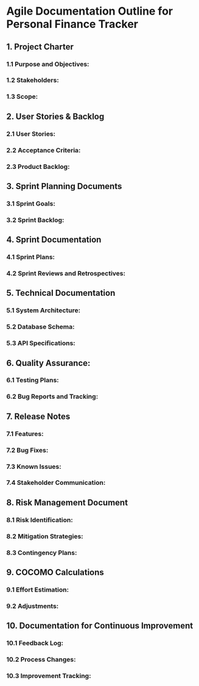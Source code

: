 # Agile Documentation Outline for Personal Finance Tracker

## 1. Project Charter
### 1.1 Purpose and Objectives:
### 1.2 Stakeholders: 
### 1.3 Scope:

## 2. User Stories & Backlog
### 2.1 User Stories:
### 2.2 Acceptance Criteria:
### 2.3 Product Backlog:

## 3. Sprint Planning Documents
### 3.1 Sprint Goals:
### 3.2 Sprint Backlog:

## 4. Sprint Documentation
### 4.1 Sprint Plans:
### 4.2 Sprint Reviews and Retrospectives:

## 5. Technical Documentation
### 5.1 System Architecture:
### 5.2 Database Schema:
### 5.3 API Specifications:

## 6. Quality Assurance:
### 6.1 Testing Plans:
### 6.2 Bug Reports and Tracking:

## 7. Release Notes
### 7.1 Features:
### 7.2 Bug Fixes:
### 7.3 Known Issues:
### 7.4 Stakeholder Communication:

## 8. Risk Management Document
### 8.1 Risk Identification:
### 8.2 Mitigation Strategies:
### 8.3 Contingency Plans:

## 9. COCOMO Calculations
### 9.1 Effort Estimation:
### 9.2 Adjustments:

## 10. Documentation for Continuous Improvement
### 10.1 Feedback Log:
### 10.2 Process Changes:
### 10.3 Improvement Tracking:

